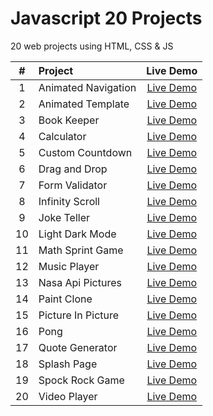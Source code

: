 # Javascript 20 Projects
20 web projects using HTML, CSS &amp; JS

| #  |       Project       | Live Demo |
|:--:|:--------------------|:---------:|
| 1  | Animated Navigation | [Live Demo](https://aa-animated-navigation-2.netlify.app/) |
| 2  | Animated Template | [Live Demo](https://aa-animated-template.netlify.app/) | 
| 3  | Book Keeper | [Live Demo](https://aa-book-keeper.netlify.app/) | 
| 4  | Calculator | [Live Demo](https://aa-calc.netlify.app/) |
| 5  | Custom Countdown | [Live Demo](https://aa-custom-countdown.netlify.app/) |
| 6  | Drag and Drop | [Live Demo](https://aa-drag-and-drop.netlify.app/) |
| 7  | Form Validator | [Live Demo](https://aa-form-validator.netlify.app/) |
| 8  | Infinity Scroll | [Live Demo](https://aa-infinity-scroll.netlify.app/) |
| 9  | Joke Teller | [Live Demo](https://aa-joke-teller.netlify.app/) |
| 10 | Light Dark Mode | [Live Demo](https://aa-light-dark-mode.netlify.app/) |
| 11 | Math Sprint Game | [Live Demo](https://aa-math-sprint-game.netlify.app/) |
| 12 | Music Player | [Live Demo](https://aa-music-player.netlify.app/) |
| 13 | Nasa Api Pictures | [Live Demo](https://aa-nasa-api-pictures.netlify.app/) |
| 14 | Paint Clone | [Live Demo](https://aa-paint-clone.netlify.app/) |
| 15 | Picture In Picture | [Live Demo](https://aa-picture-in-picture.netlify.app/) |
| 16 | Pong | [Live Demo](https://aa-pong.netlify.app/) |
| 17 | Quote Generator | [Live Demo](https://aa-quote-generator.netlify.app/) |
| 18 | Splash Page | [Live Demo](https://aa-splash-page.netlify.app/) |
| 19 | Spock Rock Game | [Live Demo](https://aa-spock-rock-game.netlify.app/) |
| 20 | Video Player | [Live Demo](https://aa-video-player.netlify.app/) |
